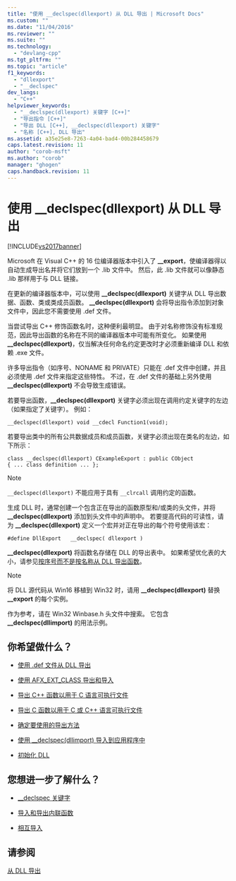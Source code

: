 ```yaml
---
title: "使用 __declspec(dllexport) 从 DLL 导出 | Microsoft Docs"
ms.custom: ""
ms.date: "11/04/2016"
ms.reviewer: ""
ms.suite: ""
ms.technology: 
  - "devlang-cpp"
ms.tgt_pltfrm: ""
ms.topic: "article"
f1_keywords: 
  - "dllexport"
  - "__declspec"
dev_langs: 
  - "C++"
helpviewer_keywords: 
  - "__declspec(dllexport) 关键字 [C++]"
  - "导出指令 [C++]"
  - "导出 DLL [C++], __declspec(dllexport) 关键字"
  - "名称 [C++], DLL 导出"
ms.assetid: a35e25e8-7263-4a04-bad4-00b284458679
caps.latest.revision: 11
author: "corob-msft"
ms.author: "corob"
manager: "ghogen"
caps.handback.revision: 11
---
```

# 使用 __declspec(dllexport) 从 DLL 导出
[!INCLUDE[vs2017banner](../assembler/inline/includes/vs2017banner.md)]

Microsoft 在 Visual C\+\+ 的 16 位编译器版本中引入了 **\_\_export**，使编译器得以自动生成导出名并将它们放到一个 .lib 文件中。  然后，此 .lib 文件就可以像静态 .lib 那样用于与 DLL 链接。  
  
 在更新的编译器版本中，可以使用 **\_\_declspec\(dllexport\)** 关键字从 DLL 导出数据、函数、类或类成员函数。  **\_\_declspec\(dllexport\)** 会将导出指令添加到对象文件中，因此您不需要使用 .def 文件。  
  
 当尝试导出 C\+\+ 修饰函数名时，这种便利最明显。  由于对名称修饰没有标准规范，因此导出函数的名称在不同的编译器版本中可能有所变化。  如果使用 **\_\_declspec\(dllexport\)**，仅当解决任何命名约定更改时才必须重新编译 DLL 和依赖 .exe 文件。  
  
 许多导出指令（如序号、NONAME 和 PRIVATE）只能在 .def 文件中创建，并且必须使用 .def 文件来指定这些特性。  不过，在 .def 文件的基础上另外使用 **\_\_declspec\(dllexport\)** 不会导致生成错误。  
  
 若要导出函数，**\_\_declspec\(dllexport\)** 关键字必须出现在调用约定关键字的左边（如果指定了关键字）。  例如：  
  
```  
__declspec(dllexport) void __cdecl Function1(void);  
```  
  
 若要导出类中的所有公共数据成员和成员函数，关键字必须出现在类名的左边，如下所示：  
  
```  
class __declspec(dllexport) CExampleExport : public CObject  
{ ... class definition ... };  
```  
  
> [!NOTE]
>  `__declspec(dllexport)` 不能应用于具有 `__clrcall` 调用约定的函数。  
  
 生成 DLL 时，通常创建一个包含正在导出的函数原型和\/或类的头文件，并将 **\_\_declspec\(dllexport\)** 添加到头文件中的声明中。  若要提高代码的可读性，请为 **\_\_declspec\(dllexport\)** 定义一个宏并对正在导出的每个符号使用该宏：  
  
```  
#define DllExport   __declspec( dllexport )   
```  
  
 **\_\_declspec\(dllexport\)** 将函数名存储在 DLL 的导出表中。  如果希望优化表的大小，请参见[按序号而不是按名称从 DLL 导出函数](../build/exporting-functions-from-a-dll-by-ordinal-rather-than-by-name.md)。  
  
> [!NOTE]
>  将 DLL 源代码从 Win16 移植到 Win32 时，请用 **\_\_declspec\(dllexport\)** 替换 **\_\_export** 的每个实例。  
  
 作为参考，请在 Win32 Winbase.h 头文件中搜索。  它包含 **\_\_declspec\(dllimport\)** 的用法示例。  
  
## 你希望做什么？  
  
-   [使用 .def 文件从 DLL 导出](../build/exporting-from-a-dll-using-def-files.md)  
  
-   [使用 AFX\_EXT\_CLASS 导出和导入](../build/exporting-and-importing-using-afx-ext-class.md)  
  
-   [导出 C\+\+ 函数以用于 C 语言可执行文件](../build/exporting-cpp-functions-for-use-in-c-language-executables.md)  
  
-   [导出 C 函数以用于 C 或 C\+\+ 语言可执行文件](../build/exporting-c-functions-for-use-in-c-or-cpp-language-executables.md)  
  
-   [确定要使用的导出方法](../build/determining-which-exporting-method-to-use.md)  
  
-   [使用 \_\_declspec\(dllimport\) 导入到应用程序中](../build/importing-into-an-application-using-declspec-dllimport.md)  
  
-   [初始化 DLL](../build/initializing-a-dll.md)  
  
## 您想进一步了解什么？  
  
-   [\_\_declspec 关键字](../cpp/declspec.md)  
  
-   [导入和导出内联函数](../build/importing-and-exporting-inline-functions.md)  
  
-   [相互导入](../build/mutual-imports.md)  
  
## 请参阅  
 [从 DLL 导出](../build/exporting-from-a-dll.md)